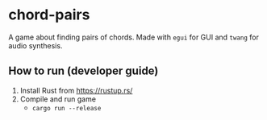 # chord-pairs

A game about finding pairs of chords. Made with `egui` for GUI and `twang` for
audio synthesis.

## How to run (developer guide)

1. Install Rust from <https://rustup.rs/>
2. Compile and run game
    * `cargo run --release`
